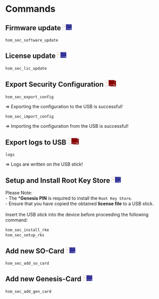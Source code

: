 # Commands

## Firmware update ![](../../../../img/HSM/genesis_card.png)

```
hsm_sec_software_update
```


## License update ![](../../../../img/HSM/genesis_card.png)

```
hsm_sec_lic_update
```

## Export Security Configuration ![](../../../../img/HSM/so_card.png)
```
hsm_sec_export_config
```
=> Exporting the configuration to the USB is successful!

```
hsm_sec_import_config
```
=> Importing the configuration from the USB is successful!

## Export logs to USB ![](../../../../img/HSM/so_card.png)
```
logs
```
=> Logs are written on the USB stick!

## Setup and Install Root Key Store ![](../../../../img/HSM/genesis_card.png)

Please Note: <br />
    - The ***Genesis PIN** is required to install the `Root Key Store`.<br />
    - Ensure that you have copied the obtained **license file** to a USB stick.<br />
<br />
Insert the USB stick into the device before proceeding the following command:
```
hsm_sec_install_rke
hsm_sec_setup_rks
```

## Add new SO-Card ![](../../../../img/HSM/genesis_card.png)

```
hsm_sec_add_so_card
```

## Add new Genesis-Card ![](../../../../img/HSM/genesis_card.png)

```
hsm_sec_add_gen_card
```
